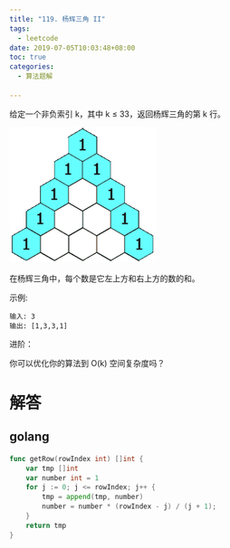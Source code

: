```yaml
---
title: "119. 杨辉三角 II"
tags:
  - leetcode
date: 2019-07-05T10:03:48+08:00
toc: true
categories:
  - 算法题解

---
```


给定一个非负索引 k，其中 k ≤ 33，返回杨辉三角的第 k 行。

![119](/images/leetcode/119.gif)
<!--more-->

在杨辉三角中，每个数是它左上方和右上方的数的和。

示例:
```
输入: 3
输出: [1,3,3,1]
```
进阶：

你可以优化你的算法到 O(k) 空间复杂度吗？

# 解答

## golang

```go
func getRow(rowIndex int) []int {
	var tmp []int
	var number int = 1
	for j := 0; j <= rowIndex; j++ {
		tmp = append(tmp, number)
		number = number * (rowIndex - j) / (j + 1);
	}
	return tmp
}
```